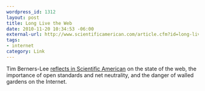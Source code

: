```yaml
--- 
wordpress_id: 1312
layout: post
title: Long Live the Web
date: 2010-11-20 10:34:53 -06:00
external-url: http://www.scientificamerican.com/article.cfm?id=long-live-the-web
tags: 
- internet
category: Link
---
```

Tim Berners-Lee <a href="http://www.scientificamerican.com/article.cfm?id=long-live-the-web">reflects in Scientific American</a> on the state of the web, the importance of open standards and net neutrality, and the danger of walled gardens on the Internet.

